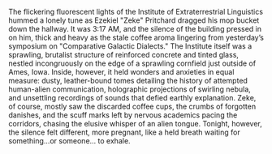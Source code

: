 The flickering fluorescent lights of the Institute of Extraterrestrial Linguistics hummed a lonely tune as Ezekiel "Zeke" Pritchard dragged his mop bucket down the hallway. It was 3:17 AM, and the silence of the building pressed in on him, thick and heavy as the stale coffee aroma lingering from yesterday’s symposium on "Comparative Galactic Dialects." The Institute itself was a sprawling, brutalist structure of reinforced concrete and tinted glass, nestled incongruously on the edge of a sprawling cornfield just outside of Ames, Iowa. Inside, however, it held wonders and anxieties in equal measure: dusty, leather-bound tomes detailing the history of attempted human-alien communication, holographic projections of swirling nebula, and unsettling recordings of sounds that defied earthly explanation. Zeke, of course, mostly saw the discarded coffee cups, the crumbs of forgotten danishes, and the scuff marks left by nervous academics pacing the corridors, chasing the elusive whisper of an alien tongue. Tonight, however, the silence felt different, more pregnant, like a held breath waiting for something…or someone… to exhale.
